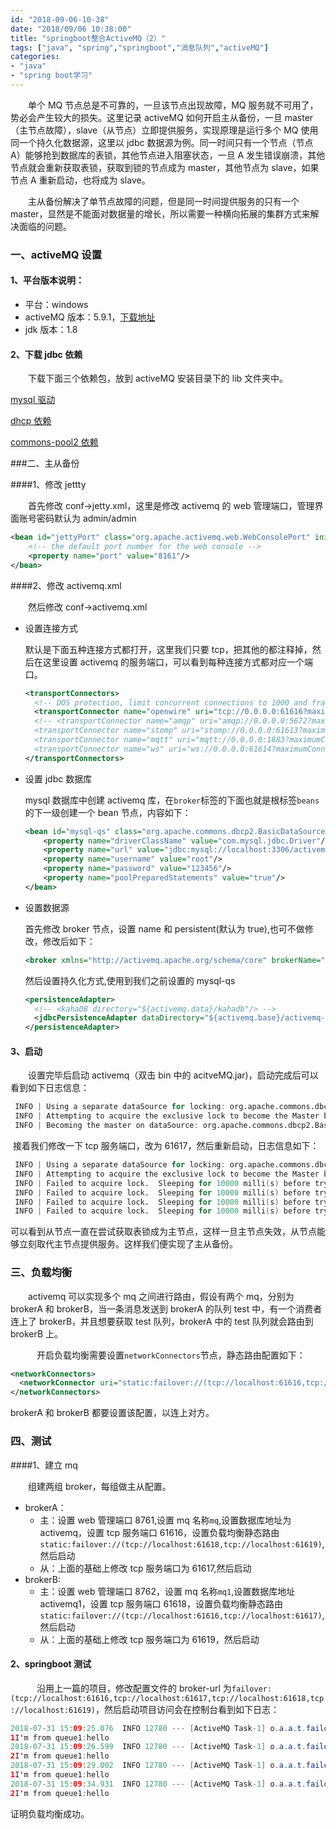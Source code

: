 ```yaml
---
id: "2018-09-06-10-38"
date: "2018/09/06 10:38:00"
title: "springboot整合ActiveMQ（2）"
tags: ["java", "spring","springboot","消息队列","activeMQ"]
categories: 
- "java"
- "spring boot学习"
---
```


&emsp;&emsp;单个 MQ 节点总是不可靠的，一旦该节点出现故障，MQ 服务就不可用了，势必会产生较大的损失。这里记录 activeMQ 如何开启主从备份，一旦 master（主节点故障），slave（从节点）立即提供服务，实现原理是运行多个 MQ 使用同一个持久化数据源，这里以 jdbc 数据源为例。同一时间只有一个节点（节点 A）能够抢到数据库的表锁，其他节点进入阻塞状态，一旦 A 发生错误崩溃，其他节点就会重新获取表锁，获取到锁的节点成为 master，其他节点为 slave，如果节点 A 重新启动，也将成为 slave。

&emsp;&emsp;主从备份解决了单节点故障的问题，但是同一时间提供服务的只有一个 master，显然是不能面对数据量的增长，所以需要一种横向拓展的集群方式来解决面临的问题。

### 一、activeMQ 设置

#### 1、平台版本说明：

- 平台：windows
- activeMQ 版本：5.9.1，[下载地址](https://www.apache.org/dist/activemq/5.9.1/apache-activemq-5.9.1-bin.zip.asc)
- jdk 版本：1.8

#### 2、下载 jdbc 依赖

&emsp;&emsp;下载下面三个依赖包，放到 activeMQ 安装目录下的 lib 文件夹中。

[mysql 驱动](http://central.maven.org/maven2/mysql/mysql-connector-java/5.1.38/mysql-connector-java-5.1.38.jar)

[dhcp 依赖](http://central.maven.org/maven2/org/apache/commons/commons-dbcp2/2.1.1/commons-dbcp2-2.1.1.jar)

[commons-pool2 依赖](http://maven.aliyun.com/nexus/service/local/artifact/maven/redirect?r=jcenter&g=org.apache.commons&a=commons-pool2&v=2.6.0&e=jar)

###二、主从备份

####1、修改 jettty

&emsp;&emsp;首先修改 conf->jetty.xml，这里是修改 activemq 的 web 管理端口，管理界面账号密码默认为 admin/admin

```xml
<bean id="jettyPort" class="org.apache.activemq.web.WebConsolePort" init-method="start">
    <!-- the default port number for the web console -->
    <property name="port" value="8161"/>
</bean>
```

<!-- more -->

####2、修改 activemq.xml

&emsp;&emsp;然后修改 conf->activemq.xml

- 设置连接方式

  默认是下面五种连接方式都打开，这里我们只要 tcp，把其他的都注释掉，然后在这里设置 activemq 的服务端口，可以看到每种连接方式都对应一个端口。

  ```xml
  <transportConnectors>
    <!-- DOS protection, limit concurrent connections to 1000 and frame size to 100MB -->
    <transportConnector name="openwire" uri="tcp://0.0.0.0:61616?maximumConnections=1000&amp;wireFormat.maxFrameSize=104857600"/>
    <!-- <transportConnector name="amqp" uri="amqp://0.0.0.0:5672?maximumConnections=1000&amp;wireFormat.maxFrameSize=104857600"/>
    <transportConnector name="stomp" uri="stomp://0.0.0.0:61613?maximumConnections=1000&amp;wireFormat.maxFrameSize=104857600"/>
    <transportConnector name="mqtt" uri="mqtt://0.0.0.0:1883?maximumConnections=1000&amp;wireFormat.maxFrameSize=104857600"/>
    <transportConnector name="ws" uri="ws://0.0.0.0:61614?maximumConnections=1000&amp;wireFormat.maxFrameSize=104857600"/> -->
  </transportConnectors>
  ```

* 设置 jdbc 数据库

  mysql 数据库中创建 activemq 库，在`broker`标签的下面也就是根标签`beans`的下一级创建一个 bean 节点，内容如下：

  ```xml
  <bean id="mysql-qs" class="org.apache.commons.dbcp2.BasicDataSource" destroy-method="close">
      <property name="driverClassName" value="com.mysql.jdbc.Driver"/>
      <property name="url" value="jdbc:mysql://localhost:3306/activemq?relaxAutoCommit=true"/>
      <property name="username" value="root"/>
      <property name="password" value="123456"/>
      <property name="poolPreparedStatements" value="true"/>
  </bean>
  ```

* 设置数据源

  首先修改 broker 节点，设置 name 和 persistent(默认为 true),也可不做修改，修改后如下：

  ```xml
  <broker xmlns="http://activemq.apache.org/schema/core" brokerName="mq1" persistent="true" dataDirectory="${activemq.data}">
  ```

  然后设置持久化方式,使用到我们之前设置的 mysql-qs

  ```xml
  <persistenceAdapter>
    <!-- <kahaDB directory="${activemq.data}/kahadb"/> -->
    <jdbcPersistenceAdapter dataDirectory="${activemq.base}/activemq-data" dataSource="#mysql-qs"/>
  </persistenceAdapter>
  ```

#### 3、启动

&emsp;&emsp;设置完毕后启动 activemq（双击 bin 中的 acitveMQ.jar)，启动完成后可以看到如下日志信息：

```verilog
 INFO | Using a separate dataSource for locking: org.apache.commons.dbcp2.BasicDataSource@179ece50
 INFO | Attempting to acquire the exclusive lock to become the Master broker
 INFO | Becoming the master on dataSource: org.apache.commons.dbcp2.BasicDataSource@179ece50
```

​ 接着我们修改一下 tcp 服务端口，改为 61617，然后重新启动，日志信息如下：

```verilog
 INFO | Using a separate dataSource for locking: org.apache.commons.dbcp2.BasicDataSource@179ece50
 INFO | Attempting to acquire the exclusive lock to become the Master broker
 INFO | Failed to acquire lock.  Sleeping for 10000 milli(s) before trying again...
 INFO | Failed to acquire lock.  Sleeping for 10000 milli(s) before trying again...
 INFO | Failed to acquire lock.  Sleeping for 10000 milli(s) before trying again...
 INFO | Failed to acquire lock.  Sleeping for 10000 milli(s) before trying again...
```

可以看到从节点一直在尝试获取表锁成为主节点，这样一旦主节点失效，从节点能够立刻取代主节点提供服务。这样我们便实现了主从备份。

### 三、负载均衡

&emsp;&emsp;activemq 可以实现多个 mq 之间进行路由，假设有两个 mq，分别为 brokerA 和 brokerB，当一条消息发送到 brokerA 的队列 test 中，有一个消费者连上了 brokerB，并且想要获取 test 队列，brokerA 中的 test 队列就会路由到 brokerB 上。

&emsp;&emsp;&emsp;开启负载均衡需要设置`networkConnectors`节点，静态路由配置如下：

```xml
<networkConnectors>
  <networkConnector uri="static:failover://(tcp://localhost:61616,tcp://localhost:61617)"           duplex="false"/>
</networkConnectors>
```

brokerA 和 brokerB 都要设置该配置，以连上对方。

### 四、测试

####1、建立 mq

&emsp;&emsp;组建两组 broker，每组做主从配置。

- brokerA：
  - 主：设置 web 管理端口 8761,设置 mq 名称`mq`,设置数据库地址为 activemq，设置 tcp 服务端口 61616，设置负载均衡静态路由`static:failover://(tcp://localhost:61618,tcp://localhost:61619)`,然后启动
  - 从：上面的基础上修改 tcp 服务端口为 61617,然后启动
- brokerB:
  - 主：设置 web 管理端口 8762，设置 mq 名称`mq1`,设置数据库地址 activemq1，设置 tcp 服务端口 61618，设置负载均衡静态路由`static:failover://(tcp://localhost:61616,tcp://localhost:61617)`,然后启动
  - 从：上面的基础上修改 tcp 服务端口为 61619，然后启动

#### 2、springboot 测试

&emsp;&emsp;&emsp;沿用上一篇的项目，修改配置文件的 broker-url 为`failover:(tcp://localhost:61616,tcp://localhost:61617,tcp://localhost:61618,tcp://localhost:61619)`，然后启动项目访问会在控制台看到如下日志：

```java
2018-07-31 15:09:25.076  INFO 12780 --- [ActiveMQ Task-1] o.a.a.t.failover.FailoverTransport       : Successfully connected to tcp://localhost:61618
1I'm from queue1:hello
2018-07-31 15:09:26.599  INFO 12780 --- [ActiveMQ Task-1] o.a.a.t.failover.FailoverTransport       : Successfully connected to tcp://localhost:61618
2I'm from queue1:hello
2018-07-31 15:09:29.002  INFO 12780 --- [ActiveMQ Task-1] o.a.a.t.failover.FailoverTransport       : Successfully connected to tcp://localhost:61616
1I'm from queue1:hello
2018-07-31 15:09:34.931  INFO 12780 --- [ActiveMQ Task-1] o.a.a.t.failover.FailoverTransport       : Successfully connected to tcp://localhost:61618
2I'm from queue1:hello
```

证明负载均衡成功。

